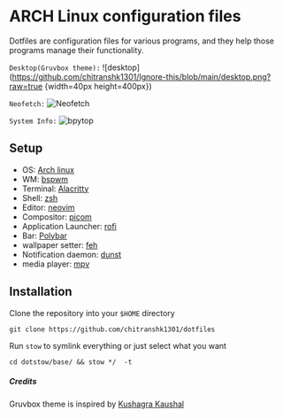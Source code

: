 # ARCH Linux configuration files
Dotfiles are configuration files for various programs, and they help those programs manage their functionality.

`Desktop(Gruvbox theme):`
![desktop](https://github.com/chitranshk1301/Ignore-this/blob/main/desktop.png?raw=true {width=40px height=400px})

`Neofetch:`
![Neofetch](https://github.com/chitranshk1301/Ignore-this/blob/main/neofetch.png?raw=true)

`System Info:`
![bpytop](https://github.com/chitranshk1301/Ignore-this/blob/main/bpytop.png?raw=true)


## Setup
- OS: [Arch linux](https://archlinux.org/)
- WM: [bspwm](https://github.com/baskerville/bspwm)
- Terminal: [Alacritty](https://github.com/alacritty/alacritty)
- Shell: [zsh](https://www.zsh.org/)
- Editor: [neovim](https://github.com/neovim/neovim)
- Compositor: [picom](https://github.com/Arian8j2/picom-jonaburg-fix.git)
- Application Launcher: [rofi](https://github.com/davatorium/rofi)
- Bar: [Polybar](https://github.com/polybar/polybar)
- wallpaper setter: [feh](https://feh.finalrewind.org/)
- Notification daemon: [dunst](https://dunst-project.org/)
- media player: [mpv](https://mpv.io/)

## Installation
Clone the repository into your `$HOME` directory


```
git clone https://github.com/chitranshk1301/dotfiles 
```

Run `stow` to symlink everything or just select what you want
```
cd dotstow/base/ && stow */  -t
```
##### Credits
Gruvbox theme is inspired by [Kushagra Kaushal](https://github.com/kshgrk/linux_dotfiles)
